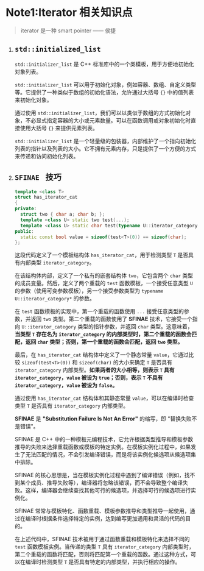 # Note1:Iterator 相关知识点

> iterator 是一种 smart pointer   —— 侯捷

1. ## `std::initialized_list`

   `std::initializer_list` 是 C++ 标准库中的一个类模板，用于方便地初始化对象列表。

   `std::initializer_list` 可以用于初始化对象，例如容器、数组、自定义类型等。它提供了一种类似于数组的初始化语法，允许通过大括号 `{}` 中的值列表来初始化对象。

   通过使用 `std::initializer_list`，我们可以以类似于数组的方式初始化对象，不必显式指定容器的大小或元素数量。可以在函数调用或对象初始化时直接使用大括号 `{}` 来提供元素列表。

   `std::initializer_list` 是一个轻量级的包装器，内部维护了一个指向初始化列表的指针以及列表的大小。它不拥有元素内存，只是提供了一个方便的方式来传递和访问初始化列表。 

2. ## `SFINAE ` 技巧

   ```c++
   template <class T>
   struct has_iterator_cat
   {
   private:
     struct two { char a; char b; };
     template <class U> static two test(...);
     template <class U> static char test(typename U::iterator_category* = 0);
   public:
     static const bool value = sizeof(test<T>(0)) == sizeof(char);
   };
   ```

   这段代码定义了一个模板结构体 `has_iterator_cat`，用于检测类型 `T` 是否具有内部类型 `iterator_category`。

   在该结构体内部，定义了一个私有的嵌套结构体 `two`，它包含两个 `char` 类型的成员变量。然后，定义了两个重载的 `test` 函数模板，一个接受任意类型 `U` 的参数（使用可变参数模板），另一个接受参数类型为 `typename U::iterator_category*` 的参数。

   在 `test` 函数模板的实现中，第一个重载的函数使用 `...` 接受任意类型的参数，并返回 `two` 类型。第二个重载的函数使用了 **SFINAE** 技术，它接受一个指向 `U::iterator_category` 类型的指针参数，并返回 `char` 类型。这意味着，**当类型 `T` 存在名为 `iterator_category` 的内部类型时，第二个重载的函数会匹配，返回 `char` 类型；否则，第一个重载的函数会匹配，返回 `two` 类型。**

   最后，在 `has_iterator_cat` 结构体中定义了一个静态常量 `value`，它通过比较 `sizeof(test<T>(0))` 和 `sizeof(char)` 的大小来确定 `T` 是否具有 `iterator_category` 内部类型。**如果两者的大小相等，则表示 `T` 具有 `iterator_category`，`value` 被设为 `true`；否则，表示 `T` 不具有 `iterator_category`，`value` 被设为 `false`。**

   通过使用 `has_iterator_cat` 结构体和其静态常量 `value`，可以在编译时检查类型 `T` 是否具有 `iterator_category` 内部类型。

   

   **SFINAE** 是 **"Substitution Failure Is Not An Error"** 的缩写，即 "替换失败不是错误"。

   SFINAE 是 C++ 中的一种模板元编程技术，它允许根据类型推导和模板参数推导的失败来选择重载函数或模板的特定实例。在模板实例化过程中，如果发生了无法匹配的情况，不会引发编译错误，而是将该实例化候选项从候选项集中排除。

   SFINAE 的核心思想是，当在模板实例化过程中遇到了编译错误（例如，找不到某个成员、推导失败等），编译器将忽略该错误，而不会导致整个编译失败。这样，编译器会继续查找其他可行的候选项，并选择可行的候选项进行实例化。

   SFINAE 常常与模板特化、函数重载、模板参数推导和类型推导一起使用，通过在编译时根据条件选择特定的实例，达到编写更加通用和灵活的代码的目的。

   在上述代码中，SFINAE 技术被用于通过函数重载和模板特化来选择不同的 `test` 函数模板实例。当传递的类型 `T` 具有 `iterator_category` 内部类型时，第二个重载的函数将匹配，否则将匹配第一个重载的函数。通过这种方式，可以在编译时检测类型 `T` 是否具有特定的内部类型，并执行相应的操作。

   

